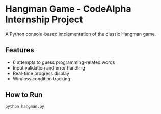 # Hangman Game - CodeAlpha Internship Project

A Python console-based implementation of the classic Hangman game.

## Features
- 6 attempts to guess programming-related words
- Input validation and error handling
- Real-time progress display
- Win/loss condition tracking

## How to Run
```bash
python hangman.py
